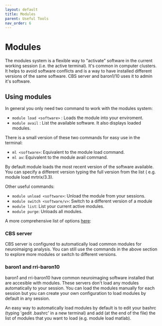 ```yaml
---
layout: default
title: Modules
parent: Useful Tools
nav_order: 6
---
```


# Modules
The modules system is a flexible way to "activate" software in the current working session (i.e. the active terminal). It's common in computer clusters. It helps to avoid software conflicts and is a way to have installed different versions of the same software. CBS server and baron1/10 uses it to admin it's software.

## Using modules

In general you only need two command to work with the modules system:
- `module load <software>` : Loads the module <software> into your enviroment.
- `module avail` : List the available software. It also displays loaded modules.


There is a small version of these two commands for easy use in the terminal:
- ` ml <software> `: Equivalent to the module load command.
- ` ml av `: Equivalent to the module avail command.

By default module loads the most recent version of the software available. You can specify a different version typing the full version from the list ( e.g. module load mrtrix/3.3).

Other useful commands:
- ` module unload <software> `: Unload the module from your sessions.
- ` module switch <software/v> `: Switch to a different version of a module
- ` module list `: List your current active modules.
- `module purge`: Unloads all modules.

A more comprehensive list of options [here](https://lmod.readthedocs.io/en/latest/010_user.html): 

### CBS server

CBS server is configured to automatically load common modules for neuroimaigng analysis. You can still use the commands in the above section to explore more modules or switch to different versions.

### baron1 and rri-baron10
baron1 and rri-baron10 have common neuroimaging software installed that are accesible with modules. These servers don't load any modules automatically to your session. You can load the modules manually for each session but you can create your own configuration to load modules by default in any session.

An easy way to automatically load modules by default is to edit your bashrc (typing 'gedit .bashrc' in a new terminal) and add (at the end of the file) the list of modules that you want to load (e.g. module load matlab).
